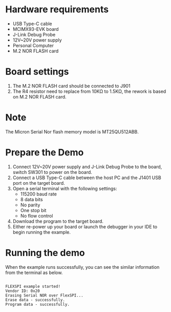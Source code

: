 Hardware requirements
=====================
- USB Type-C cable
- MCIMX93-EVK  board
- J-Link Debug Probe
- 12V~20V power supply
- Personal Computer
- M.2 NOR FLASH card

Board settings
============
1. The M.2 NOR FLASH card should be connected to J901
2. The R4 resistor need to replace from 10KΩ to 1.5KΩ, the rework is based on M.2 NOR FLASH card.

Note
====
The Micron Serial Nor flash memory model is MT25QU512ABB.

Prepare the Demo
===============
1.  Connect 12V~20V power supply and J-Link Debug Probe to the board, switch SW301 to power on the board.
2.  Connect a USB Type-C cable between the host PC and the J1401 USB port on the target board.
3.  Open a serial terminal with the following settings:
    - 115200 baud rate
    - 8 data bits
    - No parity
    - One stop bit
    - No flow control
4.  Download the program to the target board.
5.  Either re-power up your board or launch the debugger in your IDE to begin running the example.

Running the demo
================
When the example runs successfully, you can see the similar information from the terminal as below.

~~~~~~~~~~~~~~~~~~~~~~~~~~~~

FLEXSPI example started!
Vendor ID: 0x20
Erasing Serial NOR over FlexSPI...
Erase data - successfully.
Program data - successfully.
~~~~~~~~~~~~~~~~~~~~~~~~~~~~
